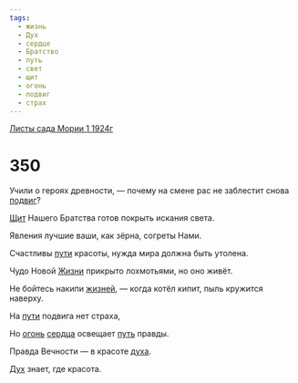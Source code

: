 ```yaml
---
tags:
  - жизнь
  - Дух
  - сердце
  - Братство
  - путь
  - свет
  - щит
  - огонь
  - подвиг
  - страх
---
```


[Листы сада Мории 1 1924г](/agni/1924)

# 350
Учили о героях древности, — почему на смене рас не заблестит снова [подвиг](/tag/#подвиг)?   

[Щит](/tag/#щит) Нашего Братства готов покрыть искания света.   

Явления лучшие ваши, как зёрна, согреты Нами.   

Счастливы [пути](/tag/#[путь](/tag/#путь)) красоты, нужда мира должна быть утолена.   

Чудо Новой [Жизни](/tag/#жизнь) прикрыто лохмотьями, но оно живёт.   

Не бойтесь накипи [жизней](/tag/#жизнь), — когда котёл кипит, пыль кружится наверху.   

На [пути](/tag/#[путь](/tag/#путь)) подвига нет страха,   

Но [огонь](/tag/#огонь) [сердца](/tag/#сердце) освещает [путь](/tag/#путь) правды.   

Правда Вечности — в красоте [духа](/tag/#[Дух](/tag/#Дух)).   

[Дух](/tag/#Дух) знает, где красота.   

